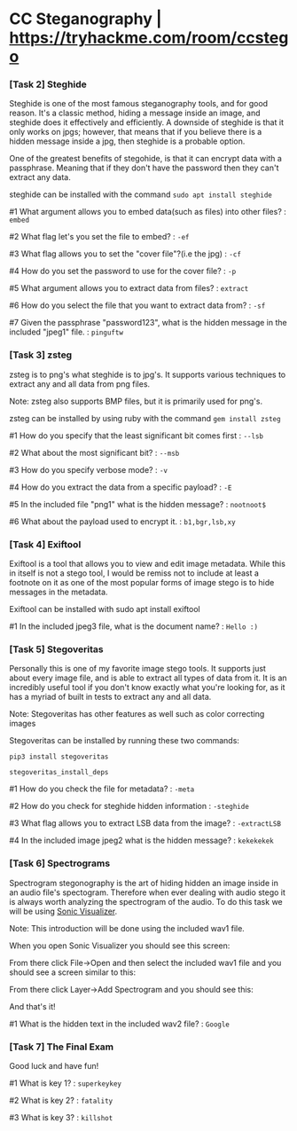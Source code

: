 # CC Steganography | https://tryhackme.com/room/ccstego

### [Task 2] Steghide

Steghide is one of the most famous steganography tools, and for good reason. It's a classic method, hiding a message inside an image, and steghide does it effectively and efficiently. A downside of steghide is that it only works on jpgs; however, that means that if you believe there is a hidden message inside a jpg, then steghide is a probable option.

One of the greatest benefits of stegohide, is that it can encrypt data with a passphrase. Meaning that if they don't have the password then they can't extract any data.

steghide can be installed with the command ```sudo apt install steghide```

#1	What argument allows you to embed data(such as files) into other files? : ```embed```

#2	What flag let's you set the file to embed? : ```-ef```

#3	What flag allows you to set the "cover file"?(i.e  the jpg) : ```-cf```

#4	How do you set the password to use for the cover file? : ```-p```

#5	What argument allows you to extract data from files? : ```extract```

#6	How do you select the file that you want to extract data from? : ```-sf```

#7	Given the passphrase "password123", what is the hidden message in the included "jpeg1" file. : ```pinguftw```

### [Task 3] zsteg

zsteg is to png's what steghide is to jpg's. It supports various techniques to extract any and all data from png files.

Note: zsteg also supports BMP files, but it is primarily used for png's.

zsteg can be installed by using ruby with the command ```gem install zsteg```

#1	How do you specify that the least significant bit comes first : ```--lsb```

#2	What about the most significant bit? : ```--msb```

#3	How do you specify verbose mode? : ```-v```

#4	How do you extract the data from a specific payload? : ```-E```

#5	In the included file "png1" what is the hidden message? : ```nootnoot$```

#6	What about the payload used to encrypt it. : ```b1,bgr,lsb,xy```

### [Task 4] Exiftool

Exiftool is a tool that allows you to view and edit image metadata. While this in itself is not a stego tool, I would be remiss not to include at least a footnote on it as one of the most popular forms of image stego is to hide messages in the metadata.

Exiftool can be installed with sudo apt install exiftool

#1	In the included jpeg3 file, what is the document name? : ```Hello :)```

### [Task 5] Stegoveritas

Personally this is one of my favorite image stego tools. It supports just about every image file, and is able to extract all types of data from it. It is an incredibly useful tool if you don't know exactly what you're looking for, as it has a myriad of built in tests to extract any and all data.

Note: Stegoveritas has other features as well such as color correcting images

Stegoveritas can be installed by running these two commands:

```pip3 install stegoveritas```

```stegoveritas_install_deps```

#1	How do you check the file for metadata? : ```-meta```

#2	How do you check for steghide hidden information : ```-steghide```

#3	What flag allows you to extract LSB data from the image? : ```-extractLSB```

#4	In the included image jpeg2 what is the hidden message? : ```kekekekek```

### [Task 6] Spectrograms

Spectrogram stegonography is the art of hiding hidden an image inside in an audio file's spectogram. Therefore when ever dealing with audio stego it is always worth analyzing the spectrogram of the audio. To do this task we will be using [Sonic Visualizer](https://www.sonicvisualiser.org/download.html).

Note: This introduction will be done using the included wav1 file.

When you open Sonic Visualizer you should see this screen:

From there click File->Open and then select the included wav1 file and you should see a screen similar to this:

From there click Layer->Add Spectrogram and you should see this:

And that's it!

#1	What is the hidden text in the included wav2 file? : ```Google```

### [Task 7] The Final Exam

Good luck and have fun!

#1	What is key 1? : ```superkeykey```

#2	What is key 2? : ```fatality```

#3	What is key 3? : ```killshot```

